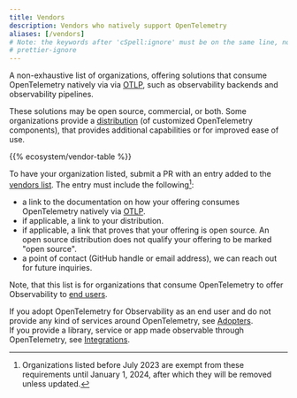 ```yaml
---
title: Vendors
description: Vendors who natively support OpenTelemetry
aliases: [/vendors]
# Note: the keywords after 'cSpell:ignore' must be on the same line, no wrapping, hence the Prettier ignore directive
# prettier-ignore
---
```


A non-exhaustive list of organizations, offering solutions that consume
OpenTelemetry natively via via [OTLP](/docs/specs/otlp/), such as observability
backends and observability pipelines.

These solutions may be open source, commercial, or both. Some organizations
provide a [distribution](/docs/concepts/distributions/) (of customized
OpenTelemetry components), that provides additional capabilities or for improved
ease of use.

{{% ecosystem/vendor-table %}}

To have your organization listed, submit a PR with an entry added to the
[vendors list](https://github.com/open-telemetry/opentelemetry.io/tree/main/data/ecosystem/vendors.yaml).
The entry must include the following[^grace-period-2024-01-01]:

- a link to the documentation on how your offering consumes OpenTelemetry
  natively via [OTLP](http://localhost:1313/docs/specs/otlp/).
- if applicable, a link to your distribution.
- if applicable, a link that proves that your offering is open source. An open
  source distribution does not qualify your offering to be marked "open source".
- a point of contact (GitHub handle or email address), we can reach out for
  future inquiries.

Note, that this list is for organizations that consume OpenTelemetry to offer
Observability to [end users](https://community.cncf.io/end-user-community/).

If you adopt OpenTelemetry for Observability as an end user and do not provide
any kind of services around OpenTelemetry, see [Adopters](/ecosystem/adopters).
<br /> If you provide a library, service or app made observable through
OpenTelemetry, see [Integrations](/ecosystem/integrations).

[^grace-period-2024-01-01]:
    Organizations listed before July 2023 are exempt from these requirements
    until January 1, 2024, after which they will be removed unless updated.
